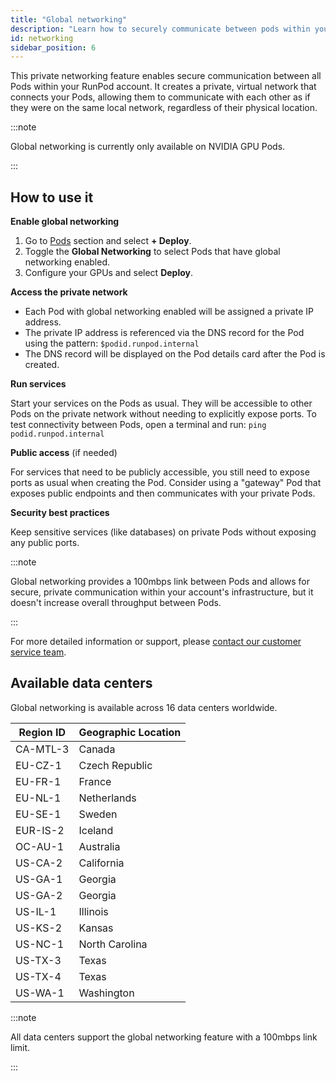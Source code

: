 ```yaml
---
title: "Global networking"
description: "Learn how to securely communicate between pods within your RunPod account using a private network."
id: networking
sidebar_position: 6
---
```


This private networking feature enables secure communication between all Pods within your RunPod account. It creates a private, virtual network that connects your Pods, allowing them to communicate with each other as if they were on the same local network, regardless of their physical location.

:::note

Global networking is currently only available on NVIDIA GPU Pods.

:::

## How to use it

**Enable global networking**

1. Go to [Pods](https://www.runpod.io/console/pods) section and select **+ Deploy**.
2. Toggle the **Global Networking** to select Pods that have global networking enabled.
3. Configure your GPUs and select **Deploy**.

**Access the private network**

- Each Pod with global networking enabled will be assigned a private IP address.
- The private IP address is referenced via the DNS record for the Pod using the pattern: `$podid.runpod.internal`
- The DNS record will be displayed on the Pod details card after the Pod is created.

**Run services**

Start your services on the Pods as usual. They will be accessible to other Pods on the private network without needing to explicitly expose ports.
To test connectivity between Pods, open a terminal and run: `ping podid.runpod.internal`

**Public access** (if needed)

For services that need to be publicly accessible, you still need to expose ports as usual when creating the Pod.
Consider using a "gateway" Pod that exposes public endpoints and then communicates with your private Pods.

**Security best practices**

Keep sensitive services (like databases) on private Pods without exposing any public ports.

:::note

Global networking provides a 100mbps link between Pods and allows for secure, private communication within your account's infrastructure, but it doesn't increase overall throughput between Pods.

:::

For more detailed information or support, please [contact our customer service team](https://contact.runpod.io/hc/en-us/requests/new).

## Available data centers

Global networking is available across 16 data centers worldwide.

| Region ID | Geographic Location | 
|-----------|---------------------|
| CA-MTL-3 | Canada |
| EU-CZ-1 | Czech Republic |
| EU-FR-1 | France |
| EU-NL-1 | Netherlands |
| EU-SE-1 | Sweden |
| EUR-IS-2 | Iceland |
| OC-AU-1 | Australia |
| US-CA-2 | California |
| US-GA-1 | Georgia |
| US-GA-2 | Georgia |
| US-IL-1 | Illinois |
| US-KS-2 | Kansas |
| US-NC-1 | North Carolina |
| US-TX-3 | Texas |
| US-TX-4 | Texas |
| US-WA-1 | Washington |

:::note

All data centers support the global networking feature with a 100mbps link limit.

:::

